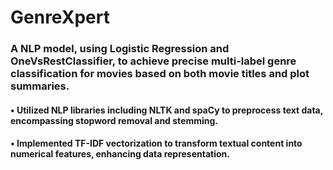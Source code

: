 # GenreXpert
### A NLP model, using Logistic Regression and OneVsRestClassifier, to achieve precise multi-label genre classification for movies based on both movie titles and plot summaries.
#### • Utilized NLP libraries including NLTK and spaCy to preprocess text data, encompassing stopword removal and stemming.
#### • Implemented TF-IDF vectorization to transform textual content into numerical features, enhancing data representation.
